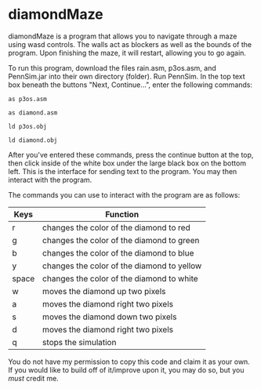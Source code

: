 # diamondMaze
diamondMaze is a program that allows you to navigate through a maze using wasd controls. The walls act as blockers as well as the bounds of the program. Upon finishing the maze, it will restart, allowing you to go again.

To run this program, download the files rain.asm, p3os.asm, and PennSim.jar into their own directory (folder). Run PennSim. 
In the top text box beneath the buttons "Next, Continue...", enter the following commands:

`as p3os.asm`

`as diamond.asm`

`ld p3os.obj`

`ld diamond.obj`

After you've entered these commands, press the continue button at the top, then click inside of the white box under the large black box on the bottom left. This is the interface for sending text to the program. You may then interact with the program.

The commands you can use to interact with the program are as follows:

Keys | Function
---- | ----
r | changes the color of the diamond to red
g | changes the color of the diamond to green
b | changes the color of the diamond to blue
y | changes the color of the diamond to yellow
space | changes the color of the diamond to white
w | moves the diamond up two pixels
a | moves the diamond right two pixels
s | moves the diamond down two pixels
d | moves the diamond right two pixels
q | stops the simulation


You do not have my permission to copy this code and claim it as your own. If you would like to build off of it/improve upon it, you may do so, but you *must* credit me.
